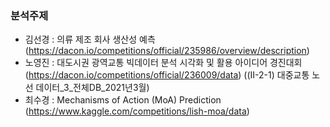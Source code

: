 ### 분석주제
- 김선경 : 의류 제조 회사 생산성 예측 (https://dacon.io/competitions/official/235986/overview/description)
- 노영진 : 대도시권 광역교통 빅데이터 분석 시각화 및 활용 아이디어 경진대회 (https://dacon.io/competitions/official/236009/data)
          ((Ⅱ-2-1) 대중교통 노선 데이터_3_전체DB_2021년3월)
- 최수경 : Mechanisms of Action (MoA) Prediction (https://www.kaggle.com/competitions/lish-moa/data)
